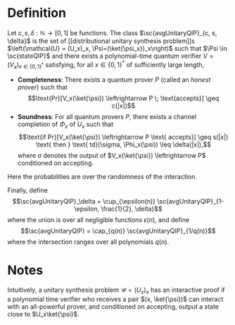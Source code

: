 # Definition
Let $c, s, \delta : \mathbb{N} \rightarrow [0, 1]$ be functions. The class $\sc{avgUnitaryQIP}_{c, s, \delta}$ is the set of [[distributional unitary synthesis problem]]s $\left(\mathcal{U} = (U_x)_x, \Psi=(\ket{\psi_x})_x\right)$ such that $\Psi \in \sc{stateQIP}$ and there exists a polynomial-time quantum verifier $V = (V_x)_{x \in \{0, 1\}^*}$ satisfying, for all $x \in \{0, 1\}^*$ of sufficiently large length, 
- **Completeness**: There exists a quantum prover $P$ (called an *honest prover*) such that
$$\text{Pr}[V_x(\ket{\psi}) \leftrightarrow P \; \text{accepts}] \geq c(|x|)$$
- **Soundness**: For all quantum provers $P$, there exists a channel completion of $\Phi_x$ of $U_x$ such that 
$$\text{if  Pr}[V_x(\ket{\psi}) \leftrightarrow P \text{ accepts}] \geq s(|x|) \text{ then } \text{ td}(\sigma, \Phi_x(\psi)) \leq \delta(|x|),$$
   where $\sigma$ denotes the output of $V_x(\ket{\psi}) \leftrightarrow P$ conditioned on accepting. 

Here the probabilities are over the randomness of the interaction. 

Finally, define 
$$\sc{avgUnitaryQIP}_\delta = \cup_{\epsilon(n)} \sc{avgUnitaryQIP}_{1-\epsilon, \frac{1}{2}, \delta}$$
where the union is over all negligible functions $\epsilon(n)$, and define 
$$\sc{avgUnitaryQIP} = \cap_{q(n)} \sc{avgUnitaryQIP}_{1/q(n)}$$
where the intersection ranges over all polynomials $q(n)$. 

# Notes 
Intuitively, a unitary synthesis problem $\mathcal{U} = (U_x)_x$ has an interactive proof if a polynomial time verifier who receives a pair $(x, \ket{\psi})$ can interact with an all-powerful prover, and conditioned on accepting, output a state close to $U_x\ket{\psi}$. 